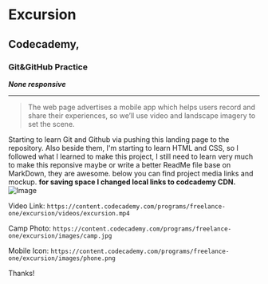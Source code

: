 Excursion
================

## Codecademy, 
  ### Git&GitHub Practice 
***None responsive*** 

----------------------

> The web page advertises a mobile app which helps users record and share their experiences,
> so we’ll use video and landscape imagery to set the scene.

Starting to learn Git and Github via pushing this landing page to the repository.
Also beside them, I'm starting to learn HTML and CSS, so I followed what I learned to make this project,
I still need to learn very much to make this reponsive maybe or write a better ReadMe file base on MarkDown, they are awesome.
below you can find project media links and mockup. **for saving space I changed local links to codcademy CDN.**
![Image](https://content.codecademy.com/programs/freelance-one/excursion/mocks/excursion_redline.png)

Video Link: `https://content.codecademy.com/programs/freelance-one/excursion/videos/excursion.mp4`

Camp Photo: `https://content.codecademy.com/programs/freelance-one/excursion/images/camp.jpg`

Mobile Icon: `https://content.codecademy.com/programs/freelance-one/excursion/images/phone.png`

Thanks!

